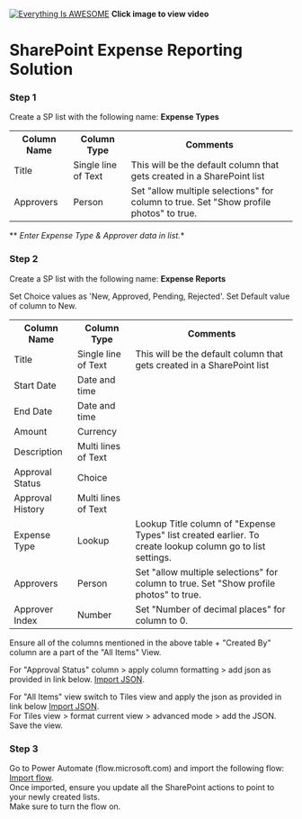 
[![Everything Is AWESOME](http://img.youtube.com/vi/gb_FUeRjgg4/maxresdefault.jpg)](https://www.youtube.com/watch?v=gb_FUeRjgg4 "Power Automate Multi Level Approval Workflow with SharePoint")
**Click image to view video**

# SharePoint Expense Reporting Solution

### Step 1
Create a SP list with the following name: **Expense Types**

<table>
  <th>Column Name</th>  <th>Column Type</th>  <th>Comments</th> 
  <tr> <td>Title</td>  <td>Single line of Text</td> <td>This will be the default column that gets created in a SharePoint list</td> </tr>
  <tr> <td>Approvers</td>  <td>Person</td> <td> Set "allow multiple selections" for column to true. Set "Show profile photos" to true.</td> </tr>
</table>

** *Enter Expense Type & Approver data in list.** <br> 

### Step 2
Create a SP list with the following name: **Expense Reports**

<table>
  <th>Column Name</th>  <th>Column Type</th>  <th>Comments</th> 
  <tr> <td>Title</td>  <td>Single line of Text</td> <td>This will be the default column that gets created in a SharePoint list</td> </tr>
  <tr> <td>Start Date</td>  <td>Date and time</td> <td>  </td> </tr>
   <tr> <td>End Date</td>  <td>Date and time</td> <td>  </td> </tr>
   <tr> <td>Amount</td>  <td>Currency</td> <td>  </td> </tr>
     <tr> <td>Description</td>  <td>Multi lines of Text</td> <td>  </td> </tr>
       <tr> <td>Approval Status</td>  <td>Choice</td> Set Choice values as 'New, Approved, Pending, Rejected'. Set Default value of column to New.<td>  </td> </tr>
   <tr> <td>Approval History</td>  <td>Multi lines of Text</td> <td>  </td> </tr>
  <tr> <td>Expense Type</td>  <td>Lookup</td> <td> Lookup Title column of "Expense Types" list created earlier. To create lookup column go to list settings.  </td> </tr>
    <tr> <td>Approvers</td>  <td>Person</td> <td> Set "allow multiple selections" for column to true. Set "Show profile photos" to true. </td> </tr>
    <tr> <td>Approver Index</td>  <td>Number</td> <td> Set "Number of decimal places" for column to 0. </td> </tr>
</table>

Ensure all of the columns mentioned in the above table + "Created By" column are a part of the "All Items" View.

For "Approval Status" column > apply column formatting > add json as provided in link below.
[Import JSON](https://github.com/rdorrani/SharePoint/blob/master/ExpenseReportingWorkflow/Approval%20Status%20Column.json).

For "All Items" view switch to Tiles view and apply the json as provided in link below
[Import JSON](https://github.com/rdorrani/SharePoint/blob/master/ExpenseReportingWorkflow/Tiles%20Formatting%20for%20All%20Items%20View.json). <br> 
For Tiles view > format current view > advanced mode > add the JSON. <br> 
Save the view.


### Step 3
Go to Power Automate (flow.microsoft.com) and import the following flow:
[Import flow](https://github.com/rdorrani/SharePoint/blob/master/ExpenseReportingWorkflow/%F0%9F%92%B2ExpenseReportApprovalWorkflow_20210831225203.zip). <br> 
Once imported, ensure you update all the SharePoint actions to point to your newly created lists.  <br> 
Make sure to turn the flow on.



